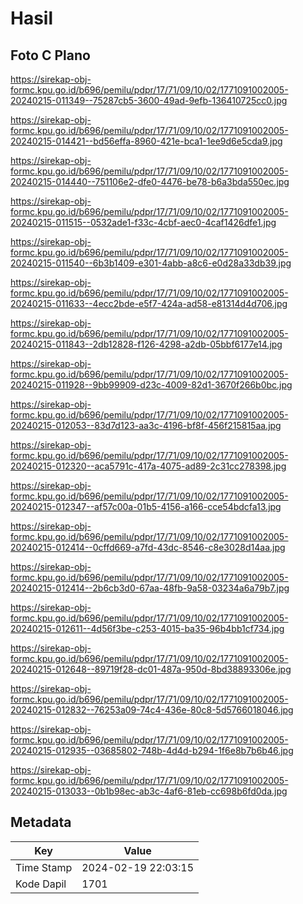 # Hasil

## Foto C Plano

https://sirekap-obj-formc.kpu.go.id/b696/pemilu/pdpr/17/71/09/10/02/1771091002005-20240215-011349--75287cb5-3600-49ad-9efb-136410725cc0.jpg

https://sirekap-obj-formc.kpu.go.id/b696/pemilu/pdpr/17/71/09/10/02/1771091002005-20240215-014421--bd56effa-8960-421e-bca1-1ee9d6e5cda9.jpg

https://sirekap-obj-formc.kpu.go.id/b696/pemilu/pdpr/17/71/09/10/02/1771091002005-20240215-014440--751106e2-dfe0-4476-be78-b6a3bda550ec.jpg

https://sirekap-obj-formc.kpu.go.id/b696/pemilu/pdpr/17/71/09/10/02/1771091002005-20240215-011515--0532ade1-f33c-4cbf-aec0-4caf1426dfe1.jpg

https://sirekap-obj-formc.kpu.go.id/b696/pemilu/pdpr/17/71/09/10/02/1771091002005-20240215-011540--6b3b1409-e301-4abb-a8c6-e0d28a33db39.jpg

https://sirekap-obj-formc.kpu.go.id/b696/pemilu/pdpr/17/71/09/10/02/1771091002005-20240215-011633--4ecc2bde-e5f7-424a-ad58-e81314d4d706.jpg

https://sirekap-obj-formc.kpu.go.id/b696/pemilu/pdpr/17/71/09/10/02/1771091002005-20240215-011843--2db12828-f126-4298-a2db-05bbf6177e14.jpg

https://sirekap-obj-formc.kpu.go.id/b696/pemilu/pdpr/17/71/09/10/02/1771091002005-20240215-011928--9bb99909-d23c-4009-82d1-3670f266b0bc.jpg

https://sirekap-obj-formc.kpu.go.id/b696/pemilu/pdpr/17/71/09/10/02/1771091002005-20240215-012053--83d7d123-aa3c-4196-bf8f-456f215815aa.jpg

https://sirekap-obj-formc.kpu.go.id/b696/pemilu/pdpr/17/71/09/10/02/1771091002005-20240215-012320--aca5791c-417a-4075-ad89-2c31cc278398.jpg

https://sirekap-obj-formc.kpu.go.id/b696/pemilu/pdpr/17/71/09/10/02/1771091002005-20240215-012347--af57c00a-01b5-4156-a166-cce54bdcfa13.jpg

https://sirekap-obj-formc.kpu.go.id/b696/pemilu/pdpr/17/71/09/10/02/1771091002005-20240215-012414--0cffd669-a7fd-43dc-8546-c8e3028d14aa.jpg

https://sirekap-obj-formc.kpu.go.id/b696/pemilu/pdpr/17/71/09/10/02/1771091002005-20240215-012414--2b6cb3d0-67aa-48fb-9a58-03234a6a79b7.jpg

https://sirekap-obj-formc.kpu.go.id/b696/pemilu/pdpr/17/71/09/10/02/1771091002005-20240215-012611--4d56f3be-c253-4015-ba35-96b4bb1cf734.jpg

https://sirekap-obj-formc.kpu.go.id/b696/pemilu/pdpr/17/71/09/10/02/1771091002005-20240215-012648--89719f28-dc01-487a-950d-8bd38893306e.jpg

https://sirekap-obj-formc.kpu.go.id/b696/pemilu/pdpr/17/71/09/10/02/1771091002005-20240215-012832--76253a09-74c4-436e-80c8-5d5766018046.jpg

https://sirekap-obj-formc.kpu.go.id/b696/pemilu/pdpr/17/71/09/10/02/1771091002005-20240215-012935--03685802-748b-4d4d-b294-1f6e8b7b6b46.jpg

https://sirekap-obj-formc.kpu.go.id/b696/pemilu/pdpr/17/71/09/10/02/1771091002005-20240215-013033--0b1b98ec-ab3c-4af6-81eb-cc698b6fd0da.jpg


## Metadata

| Key        | Value               |
| ---------- | ------------------- |
| Time Stamp | 2024-02-19 22:03:15 |
| Kode Dapil | 1701                |



